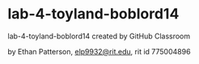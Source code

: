 # lab-4-toyland-boblord14
lab-4-toyland-boblord14 created by GitHub Classroom


by Ethan Patterson, elp9932@rit.edu, rit id 775004896
